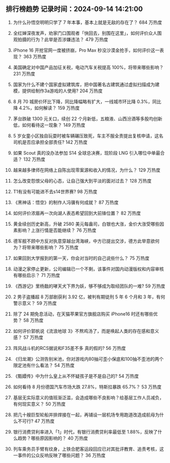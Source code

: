 
## 排行榜趋势 记录时间：2024-09-14 14:21:00
  
  1. 为什么孙悟空明明只学了 7 年本事，基本上就是无敌的存在了？ 684 万热度
    
  2. 全红婵深夜发声，劝家门口围观者「快回去，别围在这里」，如何评价众人围观拍摄的行为？此举是否涉嫌违法？ 479 万热度
    
  3. iPhone 16 开抢官网一度被挤崩，Pro Max 秒没沙漠金抢手，如何评价这一表现？ 363 万热度
    
  4. 美国确定对中国产品加征关税，电动汽车关税提高 100%，将带来哪些影响？ 231 万热度
    
  5. 国家为什么不建个国家虚拟建筑库，把中国著名古建筑通过虚拟扫描成为建模，提供给制作3a游戏的人使用? 204 万热度
    
  6. 8 月 70 城房价环比下降，同比降幅略有扩大，一线城市环比降 0.3%，同比降 4.2%，如何解读？ 159 万热度
    
  7. 茅台跌破 1300 元关口，续创 22 个月新低，五粮液、山西汾酒等多股均创新低，如何看待这一现象？ 149 万热度
    
  8. 5 岁女童小区独自玩耍时被车辆碾压致死，车主不服全责提出复核申请，这名司机是否应承担全部责任? 142 万热度
    
  9. 如果 Scout 真的没办法参加 S14 全球总决赛，现阶段 LNG 引入哪位中单最合适？ 132 万热度
    
  10. 越来越多律师在网络上自陈出现零案源和收入的情况，为什么？ 129 万热度
    
  11. 怎么改变怨恨父母的心态，让自己强大到平淡的面对过去？ 128 万热度
    
  12. T1有没有可能进不去s14世界赛? 98 万热度
    
  13. 《黑神话：悟空》的制作人冯骥有何成就？ 87 万热度
    
  14. 如何评价浓眉再一次向湖人表态希望回到大前锋位置？ 82 万热度
    
  15. 黄金续创历史新高，升破 2580 美元每盎司，白银也大涨，金价大涨受哪些因素影响？上涨行情是否能继续？ 76 万热度
    
  16. 德军舰不顾中方反对执意穿越台湾海峡，中方已提出交涉，德方此举意欲何为？将带来哪些影响？ 75 万热度
    
  17. 如果回到大学报到的第一天，你会对当时的自己说些什么？ 75 万热度
    
  18. 动漫之家停止更新，公司编辑已一个不剩，该事件对国内动漫版权和内容审核有哪些启示？ 71 万热度
    
  19. 《西游记》里杨戬的哮天犬下界为妖，够不够成为取经团队的一难? 59 万热度
    
  20. 2 男子盗播超 8 万部剧获利 3.92 亿，被判有期徒刑 5 年 6 个月和 3 年，有何警示意义？ 59 万热度
    
  21. 除了 24 期免息活动，在天猫苹果官方旗舰店购买 iPhone16 时还有哪些优势？ 58 万热度
    
  22. 如何评价郭帆说《流浪地球 3》不熬鸡汤了，而是唤起人类的存在感和意义感？ 57 万热度
    
  23. 阵风战斗机的RCS据说和F35差不多 真的假的? 56 万热度
    
  24. 《归龙潮》公测告别米池，你对游戏内80抽可歪小保底和100抽不歪池的两个限定池有什么看法？ 54 万热度
    
  25. 《甄嬛传》中为什么皇上从不怀疑孩子是不是自己的? 54 万热度
    
  26. 如何看待 8 月份德国汽车市场大跌 27.8%，特斯拉暴跌 65.7%？ 53 万热度
    
  27. 基层无实际意义的值班渐泛滥，会造成哪些不良影响？给基层工作人员减负，有何现实意义？ 50 万热度
    
  28. 把几十艘巨型轮船并排焊接在一起，再铺设一层机场专用跑道改造成航母为什么不可行? 47 万热度
    
  29. 银行消费贷利率进入「1」时代，有银行消费贷利率最低至 1.88%，反映了什么趋势？哪些原因影响的？ 40 万热度
    
  30. 列车乘务员手臂有纹身，上铁合肥客运段回应已对其批评教育、追责考核，这一事件的公众反响反映了哪些问题？ 36 万热度
    